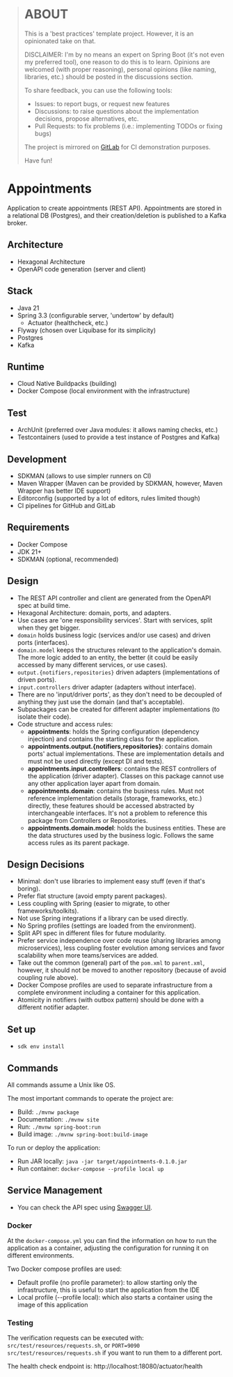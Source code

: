 
> # ABOUT
> This is a 'best practices' template project. However, it is an opinionated take on that.
>
> DISCLAIMER: I'm by no means an expert on Spring Boot (it's not even my preferred tool), one reason
> to do this is to learn. Opinions are welcomed (with proper reasoning), personal opinions (like
> naming, libraries, etc.) should be posted in the discussions section.
>
> To share feedback, you can use the following tools:
> * Issues: to report bugs, or request new features
> * Discussions: to raise questions about the implementation decisions, propose alternatives, etc.
> * Pull Requests: to fix problems (i.e.: implementing TODOs or fixing bugs)
>
> The project is mirrored on [GitLab](https://gitlab.com/jaguililla/hexagonal_spring) for CI
> demonstration purposes.
>
> Have fun!

# Appointments
Application to create appointments (REST API). Appointments are stored in a relational DB
(Postgres), and their creation/deletion is published to a Kafka broker.

## Architecture
* Hexagonal Architecture
* OpenAPI code generation (server and client)

## Stack
* Java 21
* Spring 3.3 (configurable server, 'undertow' by default)
  * Actuator (healthcheck, etc.)
* Flyway (chosen over Liquibase for its simplicity)
* Postgres
* Kafka

## Runtime
* Cloud Native Buildpacks (building)
* Docker Compose (local environment with the infrastructure)

## Test
* ArchUnit (preferred over Java modules: it allows naming checks, etc.)
* Testcontainers (used to provide a test instance of Postgres and Kafka)

## Development
* SDKMAN (allows to use simpler runners on CI)
* Maven Wrapper (Maven can be provided by SDKMAN, however, Maven Wrapper has better IDE support)
* Editorconfig (supported by a lot of editors, rules limited though)
* CI pipelines for GitHub and GitLab

## Requirements
* Docker Compose
* JDK 21+
* SDKMAN (optional, recommended)

## Design
* The REST API controller and client are generated from the OpenAPI spec at build time.
* Hexagonal Architecture: domain, ports, and adapters.
* Use cases are 'one responsibility services'. Start with services, split when they get bigger.
* `domain` holds business logic (services and/or use cases) and driven ports (interfaces).
* `domain.model` keeps the structures relevant to the application's domain. The more logic added to
  an entity, the better (it could be easily accessed by many different services, or use cases).
* `output.{notifiers,repositories}` driven adapters (implementations of driven ports).
* `input.controllers` driver adapter (adapters without interface).
* There are no 'input/driver ports', as they don't need to be decoupled of anything they just use
  the domain (and that's acceptable).
* Subpackages can be created for different adapter implementations (to isolate their code).
* Code structure and access rules:
  - **appointments**: holds the Spring configuration (dependency injection) and contains the
    starting class for the application.
  - **appointments.output.{notifiers,repositories}**: contains domain ports' actual implementations.
    These are implementation details and must not be used directly (except DI and tests).
  - **appointments.input.controllers**: contains the REST controllers of the application (driver
    adapter). Classes on this package cannot use any other application layer apart from domain.
  - **appointments.domain**: contains the business rules. Must not reference implementation details
    (storage, frameworks, etc.) directly, these features should be accessed abstracted by
    interchangeable interfaces. It's not a problem to reference this package from Controllers or
    Repositories.
  - **appointments.domain.model**: holds the business entities. These are the data structures used
    by the business logic. Follows the same access rules as its parent package.

## Design Decisions
* Minimal: don't use libraries to implement easy stuff (even if that's boring).
* Prefer flat structure (avoid empty parent packages).
* Less coupling with Spring (easier to migrate, to other frameworks/toolkits).
* Not use Spring integrations if a library can be used directly.
* No Spring profiles (settings are loaded from the environment).
* Split API spec in different files for future modularity.
* Prefer service independence over code reuse (sharing libraries among microservices), less
  coupling foster evolution among services and favor scalability when more teams/services are added.
* Take out the common (general) part of the `pom.xml` to `parent.xml`, however, it should not be
  moved to another repository (because of avoid coupling rule above).
* Docker Compose profiles are used to separate infrastructure from a complete environment including
  a container for this application.
* Atomicity in notifiers (with outbox pattern) should be done with a different notifier adapter.

## Set up
* `sdk env install`

## Commands
All commands assume a Unix like OS.

The most important commands to operate the project are:

* Build: `./mvnw package`
* Documentation: `./mvnw site`
* Run: `./mvnw spring-boot:run`
* Build image: `./mvnw spring-boot:build-image`

To run or deploy the application:

* Run JAR locally: `java -jar target/appointments-0.1.0.jar`
* Run container: `docker-compose --profile local up`

## Service Management
* You can check the API spec using [Swagger UI](http://localhost:8080/swagger-ui/index.html).

### Docker
At the `docker-compose.yml` you can find the information on how to run the application as a
container, adjusting the configuration for running it on different environments.

Two Docker compose profiles are used:
- Default profile (no profile parameter): to allow starting only the infrastructure, this is useful
  to start the application from the IDE
- Local profile (--profile local): which also starts a container using the image of this application

### Testing
The verification requests can be executed with: `src/test/resources/requests.sh`, or
`PORT=9090 src/test/resources/requests.sh` if you want to run them to a different port.

The health check endpoint is: http://localhost:18080/actuator/health
